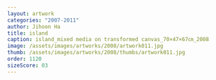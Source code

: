 ```yaml
---
layout: artwork
categories: "2007-2011"
author: Jihoon Ha
title: island
caption: island_mixed media on transformed canvas_70×47×67㎝_2008
image: /assets/images/artworks/2008/artwork011.jpg
thumb: /assets/images/artworks/2008/thumbs/artwork011.jpg
order: 1120
sizeScore: 03
---
```

